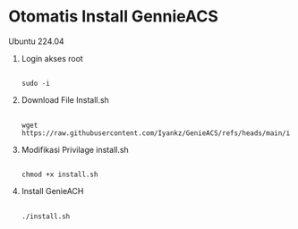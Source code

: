# Otomatis Install GennieACS
Ubuntu 224.04

1. Login akses root
   ##
       sudo -i
2. Download File Install.sh
   ##
       wget https://raw.githubusercontent.com/Iyankz/GenieACS/refs/heads/main/install.sh
3. Modifikasi Privilage install.sh
   ##
       chmod +x install.sh
4. Install GenieACH
   ##
       ./install.sh
